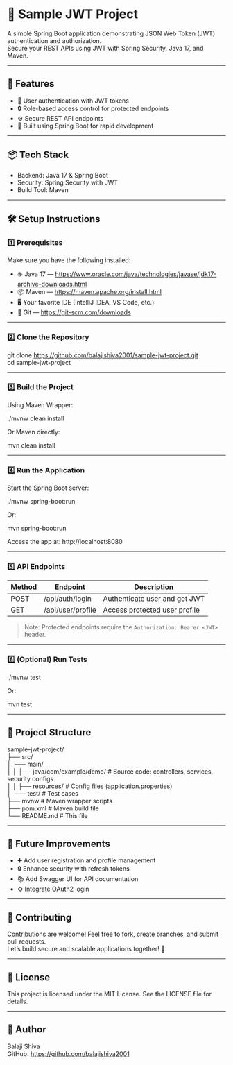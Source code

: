 # 📝 Sample JWT Project

A simple Spring Boot application demonstrating JSON Web Token (JWT) authentication and authorization.  
Secure your REST APIs using JWT with Spring Security, Java 17, and Maven.

---

## 🔧 Features

- 🔐 User authentication with JWT tokens  
- 🔒 Role-based access control for protected endpoints  
- ⚙️ Secure REST API endpoints  
- 🚀 Built using Spring Boot for rapid development  

---

## 📦 Tech Stack

- Backend: Java 17 & Spring Boot  
- Security: Spring Security with JWT  
- Build Tool: Maven  

---

## 🛠️ Setup Instructions

### 1️⃣ Prerequisites

Make sure you have the following installed:

- ☕ Java 17 — https://www.oracle.com/java/technologies/javase/jdk17-archive-downloads.html  
- 📦 Maven — https://maven.apache.org/install.html  
- 🖥️ Your favorite IDE (IntelliJ IDEA, VS Code, etc.)  
- 🔧 Git — https://git-scm.com/downloads  

---

### 2️⃣ Clone the Repository

git clone https://github.com/balajishiva2001/sample-jwt-project.git  
cd sample-jwt-project

---

### 3️⃣ Build the Project

Using Maven Wrapper:

./mvnw clean install

Or Maven directly:

mvn clean install

---

### 4️⃣ Run the Application

Start the Spring Boot server:

./mvnw spring-boot:run

Or:

mvn spring-boot:run

Access the app at: http://localhost:8080

---

### 5️⃣ API Endpoints

Method | Endpoint          | Description                      
-------|-------------------|--------------------------------
POST   | /api/auth/login   | Authenticate user and get JWT   
GET    | /api/user/profile | Access protected user profile   

> Note: Protected endpoints require the `Authorization: Bearer <JWT>` header.

---

### 6️⃣ (Optional) Run Tests

./mvnw test

Or:

mvn test

---

## 📂 Project Structure

sample-jwt-project/  
├── src/  
│   ├── main/  
│   │   ├── java/com/example/demo/    # Source code: controllers, services, security configs  
│   │   ├── resources/                # Config files (application.properties)  
│   └── test/                        # Test cases  
├── mvnw                            # Maven wrapper scripts  
├── pom.xml                        # Maven build file  
└── README.md                      # This file  

---

## 📌 Future Improvements

- ➕ Add user registration and profile management  
- 🔒 Enhance security with refresh tokens  
- 📚 Add Swagger UI for API documentation  
- ⚙️ Integrate OAuth2 login  

---

## 🤝 Contributing

Contributions are welcome! Feel free to fork, create branches, and submit pull requests.  
Let’s build secure and scalable applications together! 🚀

---

## 📜 License

This project is licensed under the MIT License. See the LICENSE file for details.

---

## 🙋 Author

Balaji Shiva  
GitHub: https://github.com/balajishiva2001
